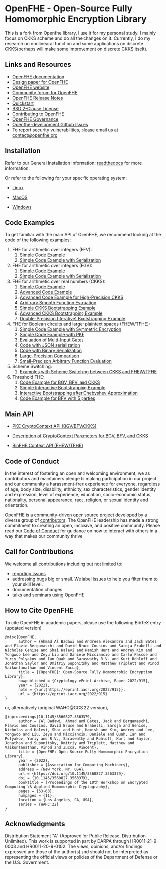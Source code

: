 OpenFHE - Open-Source Fully Homomorphic Encryption Library
=====================================
This is a fork from Openfhe library, I use it for my personal study.
I mainly focus on CKKS scheme and do all the changes on it.
Currently, I do my research on nonlinearal function and some applications on discrete CKKS(perhaps will make some improvement on discrete CKKS itselt). 


## Links and Resources

 * [OpenFHE documentation](https://openfhe-development.readthedocs.io/en/latest/)
 * [Design paper for OpenFHE](https://eprint.iacr.org/2022/915)
 * [OpenFHE website](https://openfhe.org)
 * [Community forum for OpenFHE](https://openfhe.discourse.group/)
 * [OpenFHE Release Notes](https://github.com/openfheorg/openfhe-development/blob/main/docs/static_docs/Release_Notes.md)
 * [Quickstart](https://openfhe-development.readthedocs.io/en/latest/sphinx_rsts/intro/quickstart.html)
 * [BSD 2-Clause License](LICENSE)
 * [Contributing to OpenFHE](https://openfhe-development.readthedocs.io/en/latest/sphinx_rsts/contributing/contributing.html)
 * [OpenFHE Governance](https://openfhe-development.readthedocs.io/en/latest/sphinx_rsts/misc/governance.html)
 * [Openfhe-development Github Issues](https://github.com/openfheorg/openfhe-development/issues)
 * To report security vulnerabilities, please email us at contact@openfhe.org


## Installation

Refer to our General Installation Information: [readthedocs](https://openfhe-development.readthedocs.io/en/latest/sphinx_rsts/intro/installation/installation.html) for more information

Or refer to the following for your specific operating system:

- [Linux](https://openfhe-development.readthedocs.io/en/latest/sphinx_rsts/intro/installation/linux.html)

- [MacOS](https://openfhe-development.readthedocs.io/en/latest/sphinx_rsts/intro/installation/macos.html)

- [Windows](https://openfhe-development.readthedocs.io/en/latest/sphinx_rsts/intro/installation/windows.html)


## Code Examples

To get familiar with the main API of OpenFHE, we recommend looking at the code of the following examples:
   1. FHE for arithmetic over integers (BFV):
       1. [Simple Code Example](src/pke/examples/simple-integers.cpp)
       2. [Simple Code Example with Serialization](src/pke/examples/simple-integers-serial.cpp)
   1. FHE for arithmetic over integers (BGV):
       1. [Simple Code Example](src/pke/examples/simple-integers-bgvrns.cpp)
       2. [Simple Code Example with Serialization](src/pke/examples/simple-integers-serial-bgvrns.cpp)
   1. FHE for arithmetic over real numbers (CKKS):
       1. [Simple Code Example](src/pke/examples/simple-real-numbers.cpp)
       2. [Advanced Code Example](src/pke/examples/advanced-real-numbers.cpp)
       2. [Advanced Code Example for High-Precision CKKS](src/pke/examples/advanced-real-numbers-128.cpp)
       2. [Arbitrary Smooth Function Evaluation](src/pke/examples/function-evaluation.cpp)
       3. [Simple CKKS Bootstrapping Example](src/pke/examples/simple-ckks-bootstrapping.cpp)
       4. [Advanced CKKS Bootstrapping Example](src/pke/examples/advanced-ckks-bootstrapping.cpp)
       5. [Double-Precision (Iterative) Bootstrapping Example](src/pke/examples/iterative-ckks-bootstrapping.cpp)
   1. FHE for Boolean circuits and larger plaintext spaces (FHEW/TFHE):
       1. [Simple Code Example with Symmetric Encryption](src/binfhe/examples/boolean.cpp)
       2. [Simple Code Example with PKE](src/binfhe/examples/pke/boolean-pke.cpp)
       2. [Evaluation of Multi-Input Gates](src/binfhe/examples/boolean-multi-input.cpp)
       2. [Code with JSON serialization](src/binfhe/examples/boolean-serial-json.cpp)
       3. [Code with Binary Serialization](src/binfhe/examples/boolean-serial-binary.cpp)
       4. [Large-Precision Comparison](src/binfhe/examples/eval-sign.cpp)
       4. [Small-Precison Arbitrary Function Evaluation](src/binfhe/examples/eval-function.cpp)
   1. Scheme Switching:
       1. [Examples with Scheme Switching between CKKS and FHEW/TFHE](src/pke/examples/scheme-switching.cpp)
   1. Threshold FHE:
       1. [Code Example for BGV, BFV, and CKKS](src/pke/examples/threshold-fhe.cpp)
       1. [Simple Interactive Bootstrapping Example](src/pke/examples/tckks-interactive-mp-bootstrapping.cpp)
       1. [Interactive Bootstrapping after Chebyshev Approximation](src/pke/examples/tckks-interactive-mp-bootstrapping-Chebyshev.cpp)
       1. [Code Example for BFV with 5 parties](src/pke/examples/threshold-fhe-5p.cpp)

## Main API

- [PKE CryptoContext API (BGV/BFV/CKKS)](https://openfhe-development.readthedocs.io/en/latest/api/classlbcrypto_1_1CryptoContextImpl.html)
- [Description of CryptoContext Parameters for BGV, BFV, and CKKS](https://github.com/openfheorg/openfhe-development/blob/main/src/pke/examples#description-of-the-cryptocontext-parameters-and-their-restrictions)

- [BinFHE Context API (FHEW/TFHE)](https://openfhe-development.readthedocs.io/en/latest/api/classlbcrypto_1_1BinFHEContext.html)

## Code of Conduct

In the interest of fostering an open and welcoming environment, we as contributors and maintainers pledge to making
participation in our project and our community a harassment-free experience for everyone, regardless of age, body size,
disability, ethnicity, sex characteristics, gender identity and expression, level of experience, education,
socio-economic status, nationality, personal appearance, race, religion, or sexual identity and orientation.


OpenFHE is a community-driven open source project developed by a diverse group of
[contributors](https://openfhe-development.readthedocs.io/en/latest/sphinx_rsts/misc/contributors.html). The OpenFHE leadership has made a strong commitment to creating an open,
inclusive, and positive community. Please read our
[Code of Conduct](https://openfhe-development.readthedocs.io/en/latest/sphinx_rsts/misc/code_of_conduct.html?highlight=code%20of%20) for guidance on how to interact with others in a way that
makes our community thrive.

## Call for Contributions

We welcome all contributions including but not limited to:

- [reporting issues](https://github.com/openfheorg/openfhe-development/issues)
- addressing [bugs](https://github.com/openfheorg/openfhe-development/issues) big or small. We label issues to help you filter them to your skill level.
- documentation changes
- talks and seminars using OpenFHE

## How to Cite OpenFHE

To cite OpenFHE in academic papers, please use the following BibTeX entry (updated version)

```
@misc{OpenFHE,
      author = {Ahmad Al Badawi and Andreea Alexandru and Jack Bates and Flavio Bergamaschi and David Bruce Cousins and Saroja Erabelli and Nicholas Genise and Shai Halevi and Hamish Hunt and Andrey Kim and Yongwoo Lee and Zeyu Liu and Daniele Micciancio and Carlo Pascoe and Yuriy Polyakov and Ian Quah and Saraswathy R.V. and Kurt Rohloff and Jonathan Saylor and Dmitriy Suponitsky and Matthew Triplett and Vinod Vaikuntanathan and Vincent Zucca},
      title = {{OpenFHE}: Open-Source Fully Homomorphic Encryption Library},
      howpublished = {Cryptology ePrint Archive, Paper 2022/915},
      year = {2022},
      note = {\url{https://eprint.iacr.org/2022/915}},
      url = {https://eprint.iacr.org/2022/915}
}
```
or, alternatively (original WAHC@CCS'22 version),
```
@inproceedings{10.1145/3560827.3563379,
      author = {Al Badawi, Ahmad and Bates, Jack and Bergamaschi, Flavio and Cousins, David Bruce and Erabelli, Saroja and Genise, Nicholas and Halevi, Shai and Hunt, Hamish and Kim, Andrey and Lee, Yongwoo and Liu, Zeyu and Micciancio, Daniele and Quah, Ian and Polyakov, Yuriy and R.V., Saraswathy and Rohloff, Kurt and Saylor, Jonathan and Suponitsky, Dmitriy and Triplett, Matthew and Vaikuntanathan, Vinod and Zucca, Vincent},
      title = {OpenFHE: Open-Source Fully Homomorphic Encryption Library},
      year = {2022},
      publisher = {Association for Computing Machinery},
      address = {New York, NY, USA},
      url = {https://doi.org/10.1145/3560827.3563379},
      doi = {10.1145/3560827.3563379},
      booktitle = {Proceedings of the 10th Workshop on Encrypted Computing \& Applied Homomorphic Cryptography},
      pages = {53-63},
      numpages = {11},
      location = {Los Angeles, CA, USA},
      series = {WAHC'22}
}
```

## Acknowledgments ##

Distribution Statement "A" (Approved for Public Release, Distribution Unlimited). This work is supported in part by DARPA through HR0011-21-9-0003 and HR0011-20-9-0102. The views, opinions, and/or findings expressed are those of the author(s) and should not be interpreted as representing the official views or policies of the Department of Defense or the U.S. Government.
